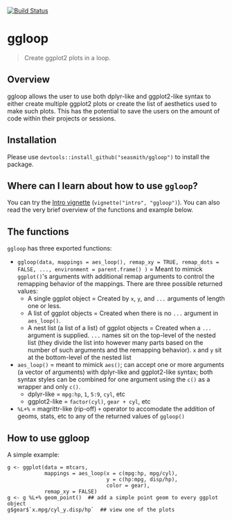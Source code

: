 [![Build Status](https://travis-ci.org/seasmith/ggloop.svg?branch=master)](https://travis-ci.org/seasmith/ggloop)

# ggloop

> Create ggplot2 plots in a loop.

## Overview
ggloop allows the user to use both dplyr-like and ggplot2-like syntax to either create multiple ggplot2 plots or create the list of aesthetics used to make such plots. This has the potential to save the users on the amount of code within their projects or sessions.

## Installation
Please use `devtools::install_github("seasmith/ggloop")` to install the package.  

## Where can I learn about how to use `ggloop`?
You can try the [Intro vignette](vignettes/intro.Rmd) (`vignette("intro", "ggloop")`). You can also read the very brief overview of the functions and example below.

## The functions

`ggloop` has three exported functions: 
* `ggloop(data, mappings = aes_loop(), remap_xy = TRUE, remap_dots = FALSE, ..., environment = parent.frame() )` = Meant to mimick `ggplot()`'s arguments with additional remap arguments to control the remapping behavior of the mappings. There are three possible returned values:
	* A single ggplot object = Created by `x`, `y`, and `...` arguments of length one or less.
	* A list of ggplot objects = Created when there is no `...` argument in `aes_loop()`.
	* A nest list (a list of a list) of ggplot objects = Created when a `...` argument is supplied. `...` names sit on the top-level of the nested list (they divide the list into however many parts based on the number of such arguments and the remapping behavior). `x` and `y` sit at the bottom-level of the nested list
* `aes_loop()` = meant to mimick `aes()`; can accept one or more arguments (a vector of arguments) with dplyr-like and ggplot2-like syntax; both syntax styles can be combined for one argument using the `c()` as a wrapper and only `c()`.
	* dplyr-like = `mpg:hp`, `1`, `5:9`, `cyl`, etc
	* ggplot2-like = `factor(cyl)`, `gear + cyl`, etc
* `%L+%` = magrittr-like (rip-off) `+` operator to accomodate the addition of geoms, stats, etc to any of the returned values of `ggloop()`

## How to use ggloop

A simple example:  
```{r}
g <- ggplot(data = mtcars, 
            mappings = aes_loop(x = c(mpg:hp, mpg/cyl), 
                                y = c(hp:mpg, disp/hp),
                                color = gear), 
            remap_xy = FALSE)
g <- g %L+% geom_point()  ## add a simple point geom to every ggplot object
g$gear$`x.mpg/cyl_y.disp/hp`  ## view one of the plots
```
